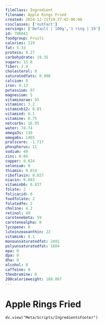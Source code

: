 ```yaml
---
fileClass: Ingredient
filename: Apple Rings Fried
created: 2024-12-21T19:27:02-06:00
cssclasses: ['nutFact']
servings: ['Default | 100g','1 ring | 19']
id: 786641
foodgroup: Fruits
calories: 119
fat: 5.33
protein: 0.27
carbohydrate: 19.35
sugars: 15.8
fiber: 2.4
cholesterol: 0
saturatedfats: 0.998
calcium: 6
iron: 0.13
potassium: 97
magnesium: 5
vitaminarae: 55
vitaminc: 3.2
vitaminb12: 0.01
vitamind: 0.1
vitamine: 0.75
netcarbs: 16.95
water: 74.74
omega3s: 139
omega6s: 1465
pralscore: -1.717
phosphorus: 11
sodium: 49
zinc: 0.04
copper: 0.024
selenium: 0
thiamin: 0.014
riboflavin: 0.027
niacin: 0.083
vitaminb6: 0.037
folate: 2
folicacid: 0
foodfolate: 2
folatedfe: 2
choline: 4.2
retinol: 49
carotenebeta: 59
carotenealpha: 0
lycopene: 0
luteinzeaxanthin: 22
vitamink: 8.1
monounsaturatedfat: 2491
polyunsaturatedfat: 1604
epa: 0
dpa: 0
dha: 0
alcohol: 0
caffeine: 0
theobromine: 0
200calorieweight: 168.067
---
```


# Apple Rings Fried

```dataviewjs
dv.view("Meta/Scripts/IngredientsFooter")
```